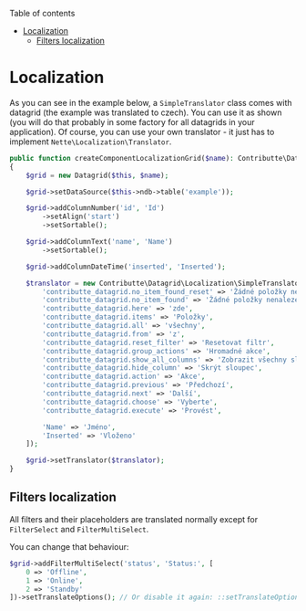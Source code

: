 Table of contents

- [Localization](#localization)
	- [Filters localization](#filters-localization)

# Localization

As you can see in the example below, a `SimpleTranslator` class comes with datagrid (the example was translated to czech). You can use it as shown (you will do that probably in some factory for all datagrids in your application). Of course, you can use your own translator - it just has to implement `Nette\Localization\Translator`.

```php
public function createComponentLocalizationGrid($name): Contributte\Datagrid\Datagrid
{
	$grid = new Datagrid($this, $name);

	$grid->setDataSource($this->ndb->table('example'));

	$grid->addColumnNumber('id', 'Id')
		->setAlign('start')
		->setSortable();

	$grid->addColumnText('name', 'Name')
		->setSortable();

	$grid->addColumnDateTime('inserted', 'Inserted');

	$translator = new Contributte\Datagrid\Localization\SimpleTranslator([
		'contributte_datagrid.no_item_found_reset' => 'Žádné položky nenalezeny. Filtr můžete vynulovat',
		'contributte_datagrid.no_item_found' => 'Žádné položky nenalezeny.',
		'contributte_datagrid.here' => 'zde',
		'contributte_datagrid.items' => 'Položky',
		'contributte_datagrid.all' => 'všechny',
		'contributte_datagrid.from' => 'z',
		'contributte_datagrid.reset_filter' => 'Resetovat filtr',
		'contributte_datagrid.group_actions' => 'Hromadné akce',
		'contributte_datagrid.show_all_columns' => 'Zobrazit všechny sloupce',
		'contributte_datagrid.hide_column' => 'Skrýt sloupec',
		'contributte_datagrid.action' => 'Akce',
		'contributte_datagrid.previous' => 'Předchozí',
		'contributte_datagrid.next' => 'Další',
		'contributte_datagrid.choose' => 'Vyberte',
		'contributte_datagrid.execute' => 'Provést',

		'Name' => 'Jméno',
		'Inserted' => 'Vloženo'
	]);

	$grid->setTranslator($translator);
}
```

## Filters localization

All filters and their placeholders are translated normally except for `FilterSelect` and `FilterMultiSelect`.

You can change that behaviour:

```php
$grid->addFilterMultiSelect('status', 'Status:', [
	0 => 'Offline',
	1 => 'Online',
	2 => 'Standby'
])->setTranslateOptions(); // Or disable it again: ::setTranslateOptions(false)
```
